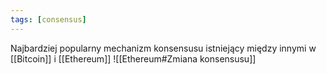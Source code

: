 ```yaml
---
tags: [consensus]
---
```



Najbardziej popularny mechanizm konsensusu istniejący między innymi w [[Bitcoin]] i [[Ethereum]] ![[Ethereum#Zmiana konsensusu]] 

